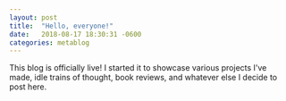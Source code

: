 ```yaml
---
layout: post
title:  "Hello, everyone!"
date:   2018-08-17 18:30:31 -0600
categories: metablog
---
```


This blog is officially live! I started it to showcase various projects I've made, idle trains of
thought, book reviews, and whatever else I decide to post here.
